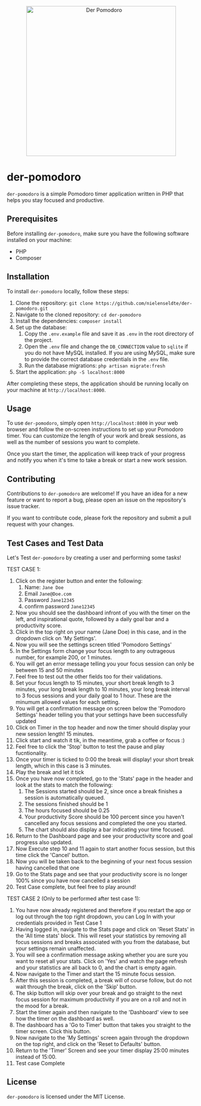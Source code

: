 <p align="center"><a href="https://der-pomodoro.work" target="_blank"><img src="https://github.com/otrsw/der-pomodoro-main/blob/master/public/logo/logo.png" width="400" alt="Der Pomodoro"></a></p>


# der-pomodoro

`der-pomodoro` is a simple Pomodoro timer application written in PHP that helps you stay focused and productive.

## Prerequisites

Before installing `der-pomodoro`, make sure you have the following software installed on your machine:

- PHP
- Composer

## Installation

To install `der-pomodoro` locally, follow these steps:

1. Clone the repository: `git clone https://github.com/nielenseldte/der-pomodoro.git`
2. Navigate to the cloned repository: `cd der-pomodoro`
3. Install the dependencies: `composer install`
4. Set up the database:
    1. Copy the `.env.example` file and save it as `.env` in the root directory of the project.
    2. Open the `.env` file and change the `DB_CONNECTION` value to `sqlite` if you do not have MySQL installed. If you are using MySQL, make sure to provide the correct database credentials in the `.env` file.
    3. Run the database migrations: `php artisan migrate:fresh`
5. Start the application: `php -S localhost:8000`

After completing these steps, the application should be running locally on your machine at `http://localhost:8000`.

## Usage

To use `der-pomodoro`, simply open `http://localhost:8000` in your web browser and follow the on-screen instructions to set up your Pomodoro timer. You can customize the length of your work and break sessions, as well as the number of sessions you want to complete.

Once you start the timer, the application will keep track of your progress and notify you when it's time to take a break or start a new work session.

## Contributing

Contributions to `der-pomodoro` are welcome! If you have an idea for a new feature or want to report a bug, please open an issue on the repository's issue tracker.

If you want to contribute code, please fork the repository and submit a pull request with your changes.

## Test Cases and Test Data

Let's Test `der-pomodoro` by creating a user and performing some tasks!

TEST CASE 1:

1. Click on the register button and enter the following:
    1. Name: `Jane Doe`
    2. Email `Jane@Doe.com`
    3. Password `Jane12345`
    4. confirm password `Jane12345`
2. Now you should see the dashboard infront of you with the timer on the left, and inspirational quote, followed by a daily goal bar and a productivity score.
3. Click in the top right on your name (Jane Doe) in this case, and in the dropdown click on 'My Settings'.
4. Now you will see the settings screen titled 'Pomodoro Settings'
5. In the Settings form change your focus length to any outrageous number, for example 200, or 1 minutes.
6. You will get an error message telling you your focus session can only be between 15 and 50 minutes
7. Feel free to test out the other fields too for their validations.
8. Set your focus length to 15 minutes, your short break length to 3 minutes, your long break length to 10 minutes, your long break interval to 3 focus sessions and your daily goal to 1 hour. These are the minumum allowed values for each setting.
9. You will get a confirmation message on screen below the 'Pomodoro Settings' header telling you that your settings have been successfully updated
10. Click on Timer in the top header and now the timer should display your new session length! 15 minutes.
11. Click start and watch it tik, in the meantime, grab a coffee or focus :)
12. Feel free to click the 'Stop' button to test the pause and play fucntionality.
13. Once your timer is ticked to 0:00 the break will display! your short break length, which in this case is 3 minutes.
14. Play the break and let it tick
15. Once you have now completed, go to the 'Stats' page in the header and look at the stats to match the following:
    1. The Sessions started should be 2, since once a break finishes a session is automatically queued.
    2. The sessions finished should be 1
    3. The hours focused should be 0.25
    4. Your productivity Score should be 100 percent since you haven't cancelled any focus sessions and completed the one you started.
    5. The chart should also display a bar indicating your time focused.
16. Return to the Dashboard page and see your productivity score and goal progress also updated.
17. Now Execute step 10 and 11 again to start another focus session, but this time click the 'Cancel' button.
18. Now you will be taken back to the beginning of your next focus session having cancelled that one
19. Go to the Stats page and see that your productivity score is no longer 100% since you have now cancelled a session
20. Test Case complete, but feel free to play around!

TEST CASE 2 (Only to be performed after test case 1):

1. You have now already registered and therefore if you restart the app or log out through the top right dropdown, you can Log In with your credentials provided in Test Case 1
2. Having logged in, navigate to the Stats page and click on 'Reset Stats' in the 'All time stats' block. This will reset your statistics by removing all focus sessions and breaks associated with you from the database, but your settings remain unaffected.
3. You will see a confirmation message asking whether you are sure you want to reset all your stats. Click on 'Yes' and watch the page refresh and your statistics are all back to 0, and the chart is empty again.
4. Now navigate to the Timer and start the 15 minute focus session.
5. After this session is completed, a break will of course follow, but do not wait through the break, click on the 'Skip' button.
6. The skip button will skip over your break and go straight to the next focus session for maximum productivity if you are on a roll and not in the mood for a break.
7. Start the timer again and then navigate to the 'Dashboard' view to see how the timer on the dashboard as well.
8. The dashboard has a 'Go to Timer' button that takes you straight to the timer screen. Click this button. 
9. Now navigate to the 'My Settings' screen again through the dropdown on the top right, and click on the 'Reset to Defaults' button.
10. Return to the 'Timer' Screen and see your timer display 25:00 minutes instead of 15:00.
11. Test case Complete

## License

`der-pomodoro` is licensed under the MIT License.
